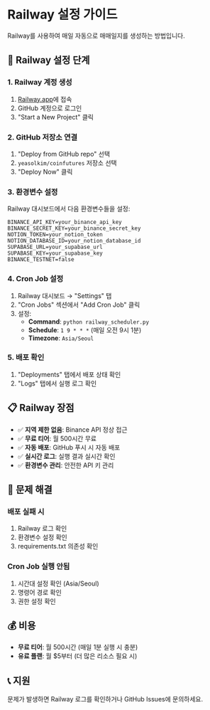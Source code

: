 # Railway 설정 가이드

Railway를 사용하여 매일 자동으로 매매일지를 생성하는 방법입니다.

## 🚀 Railway 설정 단계

### 1. Railway 계정 생성
1. [Railway.app](https://railway.app)에 접속
2. GitHub 계정으로 로그인
3. "Start a New Project" 클릭

### 2. GitHub 저장소 연결
1. "Deploy from GitHub repo" 선택
2. `yeasolkim/coinfutures` 저장소 선택
3. "Deploy Now" 클릭

### 3. 환경변수 설정
Railway 대시보드에서 다음 환경변수들을 설정:

```
BINANCE_API_KEY=your_binance_api_key
BINANCE_SECRET_KEY=your_binance_secret_key
NOTION_TOKEN=your_notion_token
NOTION_DATABASE_ID=your_notion_database_id
SUPABASE_URL=your_supabase_url
SUPABASE_KEY=your_supabase_key
BINANCE_TESTNET=false
```

### 4. Cron Job 설정
1. Railway 대시보드 → "Settings" 탭
2. "Cron Jobs" 섹션에서 "Add Cron Job" 클릭
3. 설정:
   - **Command**: `python railway_scheduler.py`
   - **Schedule**: `1 9 * * *` (매일 오전 9시 1분)
   - **Timezone**: `Asia/Seoul`

### 5. 배포 확인
1. "Deployments" 탭에서 배포 상태 확인
2. "Logs" 탭에서 실행 로그 확인

## 📋 Railway 장점

- ✅ **지역 제한 없음**: Binance API 정상 접근
- ✅ **무료 티어**: 월 500시간 무료
- ✅ **자동 배포**: GitHub 푸시 시 자동 배포
- ✅ **실시간 로그**: 실행 결과 실시간 확인
- ✅ **환경변수 관리**: 안전한 API 키 관리

## 🔧 문제 해결

### 배포 실패 시
1. Railway 로그 확인
2. 환경변수 설정 확인
3. requirements.txt 의존성 확인

### Cron Job 실행 안됨
1. 시간대 설정 확인 (Asia/Seoul)
2. 명령어 경로 확인
3. 권한 설정 확인

## 💰 비용

- **무료 티어**: 월 500시간 (매일 1분 실행 시 충분)
- **유료 플랜**: 월 $5부터 (더 많은 리소스 필요 시)

## 📞 지원

문제가 발생하면 Railway 로그를 확인하거나 GitHub Issues에 문의하세요. 
